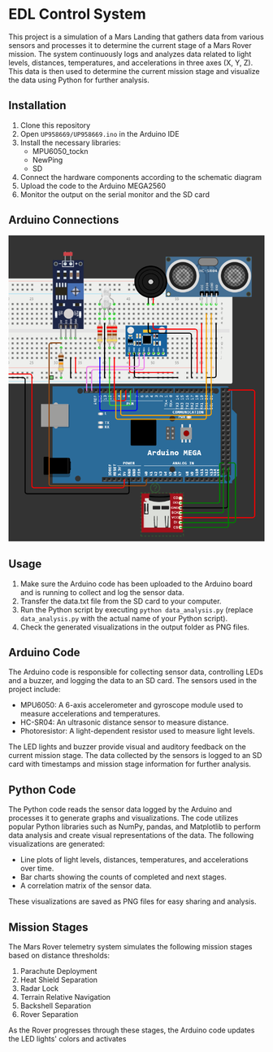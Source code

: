 # EDL Control System

This project is a simulation of a Mars Landing that gathers data from various sensors and processes it to determine the current stage of a Mars Rover mission. The system continuously logs and analyzes data related to light levels, distances, temperatures, and accelerations in three axes (X, Y, Z). This data is then used to determine the current mission stage and visualize the data using Python for further analysis.

## Installation

1. Clone this repository
2. Open `UP958669/UP958669.ino` in the Arduino IDE
3. Install the necessary libraries:
   - MPU6050_tockn
   - NewPing
   - SD
4. Connect the hardware components according to the schematic diagram
5. Upload the code to the Arduino MEGA2560
6. Monitor the output on the serial monitor and the SD card

## Arduino Connections

![Schematic Diagram](arduino.png)

## Usage

1. Make sure the Arduino code has been uploaded to the Arduino board and is running to collect and log the sensor data.
2. Transfer the data.txt file from the SD card to your computer.
3. Run the Python script by executing `python data_analysis.py` (replace `data_analysis.py` with the actual name of your Python script).
4. Check the generated visualizations in the output folder as PNG files.

## Arduino Code

The Arduino code is responsible for collecting sensor data, controlling LEDs and a buzzer, and logging the data to an SD card. The sensors used in the project include:

- MPU6050: A 6-axis accelerometer and gyroscope module used to measure accelerations and temperatures.
- HC-SR04: An ultrasonic distance sensor to measure distance.
- Photoresistor: A light-dependent resistor used to measure light levels.

The LED lights and buzzer provide visual and auditory feedback on the current mission stage. The data collected by the sensors is logged to an SD card with timestamps and mission stage information for further analysis.

## Python Code

The Python code reads the sensor data logged by the Arduino and processes it to generate graphs and visualizations. The code utilizes popular Python libraries such as NumPy, pandas, and Matplotlib to perform data analysis and create visual representations of the data. The following visualizations are generated:

- Line plots of light levels, distances, temperatures, and accelerations over time.
- Bar charts showing the counts of completed and next stages.
- A correlation matrix of the sensor data.

These visualizations are saved as PNG files for easy sharing and analysis.

## Mission Stages

The Mars Rover telemetry system simulates the following mission stages based on distance thresholds:

1. Parachute Deployment
2. Heat Shield Separation
3. Radar Lock
4. Terrain Relative Navigation
5. Backshell Separation
6. Rover Separation

As the Rover progresses through these stages, the Arduino code updates the LED lights' colors and activates

